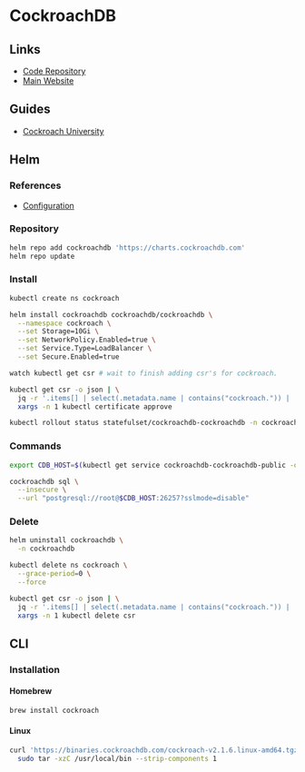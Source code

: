 # CockroachDB

<!--
https://app.pluralsight.com/library/courses/big-data-ldn-session-79/table-of-contents
-->

## Links

- [Code Repository](https://github.com/cockroachdb/cockroach)
- [Main Website](https://cockroachlabs.com)

## Guides

- [Cockroach University](https://university.cockroachlabs.com/categories)

## Helm

### References

- [Configuration](https://github.com/cockroachdb/helm-charts/tree/master/cockroachdb#configuration)

### Repository

```sh
helm repo add cockroachdb 'https://charts.cockroachdb.com'
helm repo update
```

### Install

```sh
kubectl create ns cockroach
```

```sh
helm install cockroachdb cockroachdb/cockroachdb \
  --namespace cockroach \
  --set Storage=10Gi \
  --set NetworkPolicy.Enabled=true \
  --set Service.Type=LoadBalancer \
  --set Secure.Enabled=true
```

```sh
watch kubectl get csr # wait to finish adding csr's for cockroach.
```

```sh
kubectl get csr -o json | \
  jq -r '.items[] | select(.metadata.name | contains("cockroach.")) | .metadata.name' | \
  xargs -n 1 kubectl certificate approve
```

```sh
kubectl rollout status statefulset/cockroachdb-cockroachdb -n cockroach
```

### Commands

```sh
export CDB_HOST=$(kubectl get service cockroachdb-cockroachdb-public -o jsonpath='{.status.loadBalancer.ingress[0].hostname}' -n cockroach)

cockroachdb sql \
  --insecure \
  --url "postgresql://root@$CDB_HOST:26257?sslmode=disable"
```

### Delete

```sh
helm uninstall cockroachdb \
  -n cockroachdb

kubectl delete ns cockroach \
  --grace-period=0 \
  --force

kubectl get csr -o json | \
  jq -r '.items[] | select(.metadata.name | contains("cockroach.")) | .metadata.name' | \
  xargs -n 1 kubectl delete csr
```

## CLI

### Installation

#### Homebrew

```sh
brew install cockroach
```

#### Linux

```sh
curl 'https://binaries.cockroachdb.com/cockroach-v2.1.6.linux-amd64.tgz' | \
  sudo tar -xzC /usr/local/bin --strip-components 1
```

